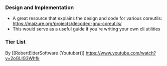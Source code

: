 ### Design and Implementation 
-  A great resource that explains the design and code for various coreutils: https://maizure.org/projects/decoded-gnu-coreutils/
- This would serve as a useful guide if you're writing your own cli utilities


### Tier List
By [[RobertElderSoftware (Youtuber)]]
https://www.youtube.com/watch?v=2oGLlG3Whfk